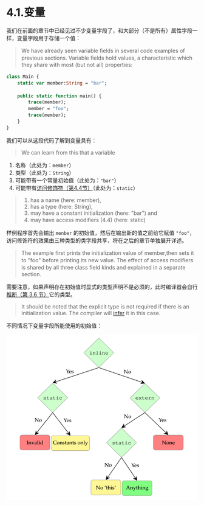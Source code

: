 # 4.1.变量

我们在前面的章节中已经见过不少变量字段了，和大部分（不是所有）属性字段一样，变量字段用于存储一个值：

> We have already seen variable ﬁelds in several code examples of previous sections. Variable ﬁelds hold values, a characteristic which they share with most (but not all) properties:

```haxe
class Main {
    static var member:String = "bar";
    
    public static function main() { 
        trace(member);
        member = "foo";
        trace(member);
    }
}
```

我们可以从这段代码了解到变量具有：

> We can learn from this that a variable

1. 名称（此处为：`member`）
2. 类型（此处为：`String`）
3. 可能带有一个常量初始值（此处为：`"bar"`）
4. 可能带有[访问修饰符（第4.4节）](/4.类字段/4.4.访问修饰符)（此处为：`static`）

> 1. has a name (here: member),
> 2. has a type (here: String),
> 3. may have a constant initialization (here: "bar") and
> 4. may have access modiﬁers (4.4) (here: static)

样例程序首先会输出 `menber` 的初始值，然后在输出新的值之前给它赋值 `"foo"`， 访问修饰符的效果由三种类型的类字段共享，将在之后的章节单独展开详述。

> The example ﬁrst prints the initialization value of member,then sets it to "foo" before printing its new value. The effect of access modiﬁers is shared by all three class ﬁeld kinds and explained in a separate section.

需要注意，如果声明存在初始值时显式的类型声明不是必须的，此时编译器会自行[推断（第 3.6 节）](/3.类型系统/3.6.类型推断)它的类型。

> It should be noted that the explicit type is not required if there is an initialization value. The compiler will [infer](https://haxe.org/manual/type-system-type-inference.html) it in this case.

不同情况下变量字段所能使用的初始值：

![4.1](../images/4.1.png)

